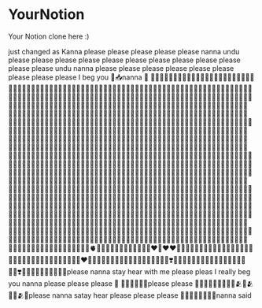 # YourNotion
Your Notion clone here :)

just changed as Kanna please please please please please nanna undu please please please please please please please please please please please please undu nanna please please please please please please please please please I beg you 🥣📥nanna 🥺
🤌🏻🤌🏻🤌🏻🤌🏻🤌🏻🤌🏻🤌🏻🤌🏻🤌🏻🤌🏻🤌🏻🥺🥺🥺🤌🏻🤌🏻🤌🏻🤌🏻🤌🏻🤌🏻🤌🏻🥺🤌🏻🤌🏻🥺🤌🏻🤌🏻🤌🏻🤌🏻🤌🏻🤌🏻🥺🥺🥺🤌🏻🤌🏻🤌🏻🤌🏻🤌🏻🤌🏻🤌🏻🥺🤌🏻🤌🏻🤌🏻🤌🏻🤌🏻🤌🏻🤌🏻🤌🏻🤌🏻🥺🤌🏻🤌🏻🤌🏻🤌🏻🤌🏻🤌🏻🤌🏻🤌🏻🤌🏻🥺🤌🏻🤌🏻🤌🏻🤌🏻🤌🏻🤌🏻🤌🏻🤌🏻🤌🏻🙏🤌🏻🤌🏻🤌🏻🤌🏻🤌🏻🤌🏻🤌🏻🤌🏻🤌🏻🥺🤌🏻🤌🏻🤌🏻🤌🏻🤌🏻🤌🏻🤌🏻🤌🏻🤌🏻🥺🤌🏻🤌🏻🤌🏻🤌🏻🤌🏻🤌🏻🤌🏻🤌🏻🤌🏻🥺🤌🏻🤌🏻🤌🏻🤌🏻🤌🏻🤌🏻🤌🏻🤌🏻🤌🏻🥺🤌🏻🤌🏻🤌🏻🤌🏻🤌🏻🤌🏻🤌🏻🤌🏻🤌🏻🥺🤌🏻🤌🏻🤌🏻🤌🏻🤌🏻🤌🏻🤌🏻🤌🏻🤌🏻🥺🥺🥺🥺🤌🏻🤌🏻🤌🏻🤌🏻🤌🏻🤌🏻🙏🤌🏻🤌🏻🤌🏻🤌🏻🤌🏻🤌🏻🤌🏻🤌🏻🤌🏻🥺🥺🥺🥺🥺🤌🏻🤌🏻🤌🏻🤌🏻🤌🏻🥺🤌🏻🤌🏻🤌🏻🤌🏻🤌🏻🤌🏻🤌🏻🤌🏻🤌🏻🥺🤌🏻🤌🏻🤌🏻🤌🏻🤌🏻🤌🏻🤌🏻🤌🏻🤌🏻🥺🤌🏻🤌🏻🤌🏻🤌🏻🤌🏻🤌🏻🤌🏻🤌🏻🤌🏻🥺🥺🥺🥺🥺🤌🏻🤌🏻🤌🏻🤌🏻🤌🏻🥺🤌🏻🤌🏻🤌🏻🤌🏻🤌🏻🤌🏻🤌🏻🤌🏻🤌🏻🥺🤌🏻🤌🏻🤌🏻🤌🏻🤌🏻🤌🏻🤌🏻🤌🏻🤌🏻🥺🤌🏻🤌🏻🤌🏻🤌🏻🤌🏻🤌🏻🤌🏻🤌🏻🤌🏻🥺🥺🥺🥺🥺🤌🏻🤌🏻🤌🏻🤌🏻🤌🏻🙏🤌🏻🤌🏻🤌🏻🤌🏻🤌🏻🤌🏻🤌🏻🤌🏻🤌🏻🤌🏻🤌🏻🤌🏻🥺🤌🏻🤌🏻🤌🏻🤌🏻🤌🏻🤌🏻🤌🏻🤌🏻🥺🤌🏻🥺🤌🏻🤌🏻🤌🏻🤌🏻🤌🏻🤌🏻🥺🤌🏻🤌🏻🤌🏻🥺🤌🏻🤌🏻🤌🏻🤌🏻🥺🤌🏻🤌🏻🤌🏻🤌🏻🤌🏻🥺🤌🏻🤌🏻🤌🏻🥺🤌🏻🤌🏻🤌🏻🤌🏻🤌🏻🥺🤌🏻🤌🏻🤌🏻🥺🤌🏻🤌🏻🤌🏻🤌🏻🤌🏻🥺🤌🏻🤌🏻🤌🏻🥺🥺🥺🥺🥺🥺🥺🤌🏻🤌🏻🤌🏻🥺🤌🏻🤌🏻🤌🏻🤌🏻🤌🏻🥺🤌🏻🤌🏻🤌🏻🥺🤌🏻🤌🏻🤌🏻🤌🏻🤌🏻🥺🤌🏻🤌🏻🤌🏻🥺🤌🏻🤌🏻🤌🏻🤌🏻🤌🏻🥺🤌🏻🤌🏻🤌🏻🥺🤌🏻🤌🏻🤌🏻🤌🏻🤌🏻🥺🤌🏻🤌🏻🤌🏻🙏🤌🏻🤌🏻🤌🏻🤌🏻🤌🏻🤌🏻🤌🏻🤌🏻🤌🏻🥺🥺🥺🥺🥺🥺🤌🏻🤌🏻🤌🏻🤌🏻🥺🤌🏻🤌🏻🤌🏻🤌🏻🤌🏻🤌🏻🤌🏻🤌🏻🤌🏻🥺🤌🏻🤌🏻🤌🏻🤌🏻🤌🏻🤌🏻🤌🏻🤌🏻🤌🏻🥺🤌🏻🤌🏻🤌🏻🤌🏻🤌🏻🤌🏻🤌🏻🤌🏻🤌🏻🥺🥺🥺🥺🥺🥺🤌🏻🤌🏻🤌🏻🤌🏻🤌🏻🤌🏻🤌🏻🤌🏻🤌🏻🥺🤌🏻🤌🏻🤌🏻🤌🏻🤌🏻🤌🏻🤌🏻🤌🏻🤌🏻🥺🤌🏻🤌🏻🤌🏻🤌🏻🤌🏻🤌🏻🤌🏻🤌🏻🤌🏻🥺🤌🏻🤌🏻🤌🏻🤌🏻🥺🥺🥺🥺🥺🥺🤌🏻🤌🏻🤌🏻🤌🏻🙏🤌🏻🤌🏻🤌🏻🤌🏻🤌🏻🤌🏻🤌🏻🤌🏻🤌🏻🥺🥺🥺🥺🥺🤌🏻🤌🏻🤌🏻🤌🏻🤌🏻🥺🤌🏻🤌🏻🤌🏻🤌🏻🤌🏻🤌🏻🤌🏻🤌🏻🤌🏻🥺🤌🏻🤌🏻🤌🏻🤌🏻🤌🏻🤌🏻🤌🏻🤌🏻🤌🏻🥺🤌🏻🤌🏻🤌🏻🤌🏻🤌🏻🤌🏻🤌🏻🤌🏻🤌🏻🥺🥺🥺🥺🥺🤌🏻🤌🏻🤌🏻🤌🏻🤌🏻🥺🤌🏻🤌🏻🤌🏻🤌🏻🤌🏻🤌🏻🤌🏻🤌🏻🤌🏻🥺🤌🏻🤌🏻🤌🏻🤌🏻🤌🏻🤌🏻🤌🏻🤌🏻🤌🏻🥺🤌🏻🤌🏻🤌🏻🤌🏻🤌🏻🤌🏻🤌🏻🤌🏻🤌🏻🥺🥺🥺🥺🥺🤌🏻🤌🏻🤌🏻🤌🏻🤌🏻🤌🏻🤌🏻🤌🏻🤌🏻🤌🏻🤌🏻🤌🏻🤌🏻🤌🏻🤌🏻🤌🏻🤌🏻🥺🥺🤌🏻🥺🥺🤌🏻🤌🏻🤌🏻🤌🏻🥺🙏💋🙏💋🙏🥺🤌🏻🤌🏻🤌🏻🥺🙏💋🫀💋🙏🥺🤌🏻🤌🏻🤌🏻🤌🏻🥺❤️‍🔥❤️❤️‍🔥🥺🤌🏻🤌🏻🤌🏻🤌🏻🤌🏻🤌🏻🥺🙏🥺🤌🏻🤌🏻🤌🏻🤌🏻🤌🏻🤌🏻🤌🏻🤌🏻❤️🤌🏻🤌🏻🤌🏻🤌🏻🤌🏻🤌🏻🤌🏻🤌🏻🤌🏻❣️🤌🏻🤌🏻🤌🏻🤌🏻🤌🏻🤌🏻🤌🏻🤌🏻🤌🏻❣️🤌🏻🤌🏻🤌🏻🤌🏻🤌🏻please nanna stay hear with me please pleas I really beg you nanna please please please 🙏 🤌🏻🤌🏻🤌🏻please please 🤌🏻🤌🏻🤌🏻🤌🏻💋🫂💋🫂💋💋🫂💋please nanna satay hear please please please 🤌🏻🤌🏻🤌🏻🤌🏻nanna said
